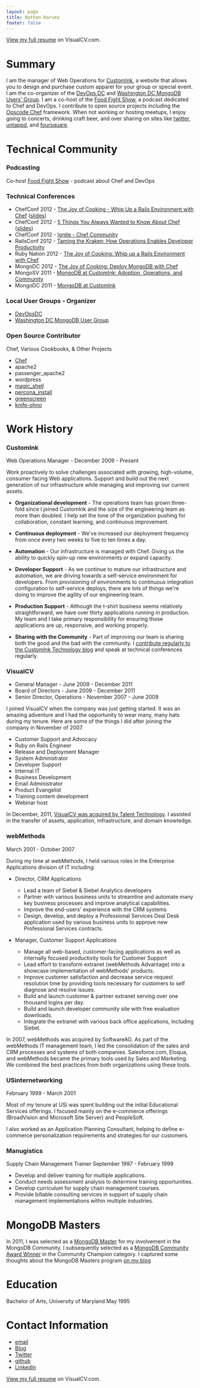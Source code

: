 ```yaml
---
layout: page
title: Nathen Harvey
footer: false
---
```

[View  my full resume](http://visualcv.com/nathenharvey) on VisualCV.com.

# Summary

I am the manager of Web Operations for [CustomInk](http://www.customink.com), a website that allows you to design and purchase custom apparel for your group or special event. I am the co-organizer of the [DevOps DC](http://www.meetup.com/DevOpsDC/) and [Washington DC MongoDB Users' Group](http://www.meetup.com/Washington-DC-MongoDB-Users-Group/). I am a co-host of the [Food Fight Show](http://foodfightshow.org), a podcast dedicated to Chef and DevOps.  I contribute to open source projects including the [Opscode Chef](http://www.opscode.com/chef/) framework.  When not working or hosting meetups, I enjoy going to concerts, drinking craft beer, and over sharing on sites like [twitter](http://twitter.com/nathenharvey), [untappd](http://untappd.com/user/nathenharvey), and [foursquare](https://foursquare.com/nathenharvey).

# Technical Community 

### Podcasting

Co-host [Food Fight Show](http://foodfightshow.org) - podcast about Chef and DevOps  

### Technical Conferences

* ChefConf 2012 - [The Joy of Cooking - Whip Up a Rails Environment with Chef](http://www.youtube.com/watch?v=X1mmzERRkeI) ([slides](https://speakerdeck.com/u/nathenharvey/p/whip-up-a-rails-environment-with-chef-chefconf))
* ChefConf 2012 - [5 Things You Always Wanted to Know About Chef](http://www.youtube.com/watch?v=uREL4FFPddo) ([slides](https://speakerdeck.com/u/nathenharvey/p/5-things-you-always-wanted-to-know-about-chef))
* ChefConf 2012 - [Ignite - Chef Community](https://speakerdeck.com/u/nathenharvey/p/ignite-chef-community)  
* RailsConf 2012 - [Taming the Kraken: How Operations Enables Developer Productivity](http://www.confreaks.com/videos/882-railsconf2012-taming-the-kraken-how-operations-enables-developer-productivity)
* Ruby Nation 2012 - [The Joy of Cooking:  Whip up a Rails Environment with Chef](https://speakerdeck.com/u/nathenharvey/p/the-joy-of-cooking-whip-up-a-rails-environment-with-chef)
* MongoDC 2012 - [The Joy of Cooking:  Deploy MongoDB with Chef](https://speakerdeck.com/u/nathenharvey/p/the-joy-of-cooking-deploy-mongodb-with-chef)
* MongoSV 2011 - [MongoDB at CustomInk: Adoption, Operations, and Community](http://www.10gen.com/presentations/mongosv-2011/mongodb-at-customink-adoption-operations-and-community)
* MongoDC 2011 - [MongoDB at CustomInk](http://www.10gen.com/presentations/mongodc-2011/mongodb-at-customink)

### Local User Groups - Organizer

* [DevOpsDC](http://www.meetup.com/DevOpsDC/)
* [Washington DC MongoDB User Group](http://www.meetup.com/Washington-DC-MongoDB-Users-Group/)

### Open Source Contributor

Chef, Various Cookbooks, & Other Projects

* [Chef](https://github.com/opscode/chef/pull/71)
* apache2
* passenger_apache2
* wordpress
* [magic_shell](http://community.opscode.com/cookbooks/magic_shell)
* [percona_install](http://community.opscode.com/cookbooks/percona-install)
* [greenscreen](http://community.opscode.com/cookbooks/greenscreen)
* [knife-ohno](https://github.com/lnxchk/Ohno/pull/2)

# Work History

### CustomInk
Web Operations Manager - December 2009 - Present

Work proactively to solve challenges associated with growing, high-volume, consumer facing Web applications. Support and build out the next generation of our infrastructure while managing and improving our current assets.

* **Organizational development** - 
The operations team has grown three-fold since I joined CustomInk and the size of the engineering team as more than doubled. I help set the tone of the organization pushing for collaboration, constant learning, and continuous improvement.

* **Continuous deployment** - 
We've increased our deployment frequency from once every two weeks to five to ten times a day.

* **Automation** -
Our infrastructure is managed with Chef.  Giving us the ability to quickly spin-up new environments or expand capacity.

* **Developer Support** - 
As we continue to mature our infrastructure and automation, we are driving towards a self-service environment for developers.  From provisioning of environments to continuous integration configuration to self-service deploys, there are lots of things we're doing to improve the agility of our engineering team.

* **Production Support** - 
Although the t-shirt business seems relatively straightforward, we have over thirty applications running in production.  My team and I take primary responsibility for ensuring those applications are up, responsive, and working properly.

* **Sharing with the Community** - 
Part of improving our team is sharing both the good and the bad with the community.  I [contribute regularly to the CustomInk Technology blog](http://technology.customink.com/blog/our-team/nathen-harvey.html) and speak at technical conferences regularly.

### VisualCV
* General Manager - June 2009 - December 2011
* Board of Directors - June 2009 - December 2011
* Senior Director, Operations - November 2007 - June 2009

I joined VisualCV when the company was just getting started.  It was an amazing adventure and I had the opportunity to wear many, many hats during my tenure.  Here are some of the things I did after joining the company in November of 2007.

* Customer Support and Advocacy
* Ruby on Rails Engineer
* Release and Deployment Manager
* System Administrator
* Developer Support
* Internal IT
* Business Development
* Email Administrator
* Product Evangelist
* Training content development
* Webinar host

In December, 2011, [VisualCV was acquired by Talent Technology](http://www.talenttech.com/talent-technology-acquires-online-resume-service-visualcvcom).  I assisted in the transfer of assets, application, infrastructure, and domain knowledge.


### webMethods
March 2001 - October 2007

During my time at webMethods, I held various roles in the Enterprise Applications division of IT including:

* Director, CRM Applications
  * Lead a team of Siebel & Siebel Analytics developers
  * Partner with various business units to streamline and automate many key business processes and improve analytical capabilities.
  * Improve the end-users' experience with the CRM systems
  * Design, develop, and deploy a Professional Services Deal Desk application used by various business units to approve new Professional Services contracts.

* Manager, Customer Support Applications
  * Manage all web-based, customer-facing applications as well as internally focused productivity tools for Customer Support
  * Lead effort to transform extranet (webMethods Advantage) into a showcase implementation of webMethods' products.
  * Improve customer satisfaction and decrease service request resolution time by providing tools necessary for customers to self diagnose and resolve issues.
  * Build and launch customer & partner extranet serving over one thousand logins per day.
  * Build and launch developer community site with free evaluation downloads.
  * Integrate the extranet with various back office applications, including Siebel.

In 2007, webMethods was acquired by SoftwareAG.  As part of the webMethods IT management team, I led the consolidation of the sales and CRM processes and systems of both companies.  Salesforce.com, Eloqua, and webMethods became the primary tools used by Sales and Marketing.  We combined the best practices from both organizations using these tools.

### USinternetworking
February 1999 - March 2001

Most of my tenure at USi was spent building out the initial Educational Services offerings.  I focused mainly on the e-commerce offerings (BroadVision and Microsoft Site Server) and PeopleSoft.

I also worked as an Application Planning Consultant, helping to define e-commerce personalization requirements and strategies for our customers.

### Manugistics
Supply Chain Management Trainer 
September 1997 - February 1999

* Develop and deliver training for multiple applications.
* Conduct needs assessment analysis to determine training opportunities.
* Develop curriculum for supply chain management courses.
* Provide billable consulting services in support of supply chain management implementations within multiple industries.

# MongoDB Masters

In 2011, I was selected as a [MongoDB Master](http://blog.10gen.com/post/13885501875/announcing-the-mongodb-masters) for my involvement in the MongoDB Community.  I subsequently selected as a [MongoDB Community Award Winner](http://blog.10gen.com/post/14278640986/announcing-the-2011-mongodb-community-award-winners) in the Community Champion category.  I captured some thoughts about the MongoDB Masters program [on my blog](http://www.nathenharvey.com/blog/2011/12/29/mongodb-masters)

# Education
Bachelor of Arts, University of Maryland
May 1995

# Contact Information

* [email](mailto:nathen.harvey@gmail.com)
* [Blog](http://nathenharvey.com)
* [Twitter](http://twitter.com/nathenharvey)
* [github](https://github.com/nathenharvey/)
* [LinkedIn](http://www.linkedin.com/in/nathen)

[View  my full resume](http://visualcv.com/nathenharvey) on VisualCV.com.
